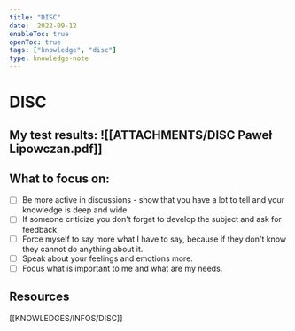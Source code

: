 ```yaml
---
title: "DISC"
date:  2022-09-12
enableToc: true
openToc: true
tags: ["knowledge", "disc"]
type: knowledge-note
---
```

# DISC
## My test results: ![[ATTACHMENTS/DISC Paweł Lipowczan.pdf]]

## What to focus on:
- [ ] Be more active in discussions - show that you have a lot to tell and your knowledge is deep and wide.
- [ ] If someone criticize you don't forget to develop the subject and ask for feedback.
- [ ] Force myself to say more what I have to say, because if they don't know they cannot do anything about it.
- [ ] Speak about your feelings and emotions more.
- [ ] Focus what is important to me and what are my needs.

## Resources
[[KNOWLEDGES/INFOS/DISC]]